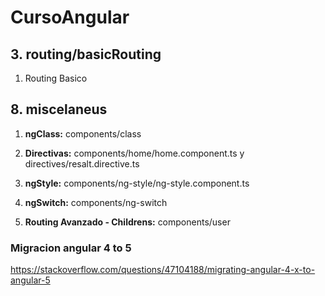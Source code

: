 # CursoAngular

## 3. routing/basicRouting

1. Routing Basico

## 8. miscelaneus

1. **ngClass:** components/class

1. **Directivas:** components/home/home.component.ts y directives/resalt.directive.ts

1. **ngStyle:** components/ng-style/ng-style.component.ts

1. **ngSwitch:** components/ng-switch

1. **Routing Avanzado - Childrens:** components/user

### Migracion angular 4 to 5

https://stackoverflow.com/questions/47104188/migrating-angular-4-x-to-angular-5
